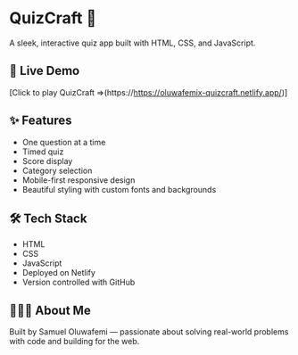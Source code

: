 # QuizCraft 🎯  
A sleek, interactive quiz app built with HTML, CSS, and JavaScript.

## 🚀 Live Demo  
[Click to play QuizCraft =>(https://https://oluwafemix-quizcraft.netlify.app/)]

## ✨ Features  
- One question at a time  
- Timed quiz  
- Score display  
- Category selection  
- Mobile-first responsive design  
- Beautiful styling with custom fonts and backgrounds

## 🛠️ Tech Stack  
- HTML  
- CSS  
- JavaScript  
- Deployed on Netlify  
- Version controlled with GitHub

## 🙋🏽‍♂️ About Me  
Built by Samuel Oluwafemi — passionate about solving real-world problems with code and building for the web.

